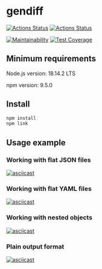 # gendiff

[![Actions Status](https://github.com/ilya-rodin/frontend-project-46/workflows/hexlet-check/badge.svg)](https://github.com/ilya-rodin/frontend-project-46/actions)
[![Actions Status](https://github.com/ilya-rodin/frontend-project-46/workflows/gendiff-check/badge.svg)](https://github.com/ilya-rodin/frontend-project-46/actions)

[![Maintainability](https://api.codeclimate.com/v1/badges/8946ce4d215fa8679c50/maintainability)](https://codeclimate.com/github/ilya-rodin/frontend-project-46/maintainability)
[![Test Coverage](https://api.codeclimate.com/v1/badges/8946ce4d215fa8679c50/test_coverage)](https://codeclimate.com/github/ilya-rodin/frontend-project-46/test_coverage)

## Minimum requirements

Node.js version: 18.14.2 LTS

npm version: 9.5.0

## Install

```bash
npm install
npm link
```

## Usage example

### Working with flat JSON files

[![asciicast](https://asciinema.org/a/574167.svg)](https://asciinema.org/a/574167)

### Working with flat YAML files

[![asciicast](https://asciinema.org/a/574169.svg)](https://asciinema.org/a/574169)

### Working with nested objects

[![asciicast](https://asciinema.org/a/574170.svg)](https://asciinema.org/a/574170)

### Plain output format

[![asciicast](https://asciinema.org/a/574173.svg)](https://asciinema.org/a/574173)
